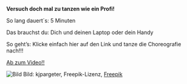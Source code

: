 **Versuch doch mal zu tanzen wie ein Profi!**

So lang dauert´s: 5 Minuten

Das brauchst du: Dich und deinen Laptop oder dein Handy

So geht’s: Klicke einfach hier auf den Link und tanze die Choreografie nach!!!

[Ab zum Video!!](https://www.youtube.com/watch?v=eughyYPoExk)

![Bild](https://image.freepik.com/vektoren-kostenlos/schattenbilder-von-den-leuten-die-auf-einen-schmutzhintergrund-tanzen_1048-8420.jpg)
Bild: kjpargeter, Freepik-Lizenz, [Freepik](https://de.freepik.com/vektoren-kostenlos/schattenbilder-von-den-leuten-die-auf-einen-schmutzhintergrund-tanzen_2734573.htm#page=1&query=tanzen&position=5)

